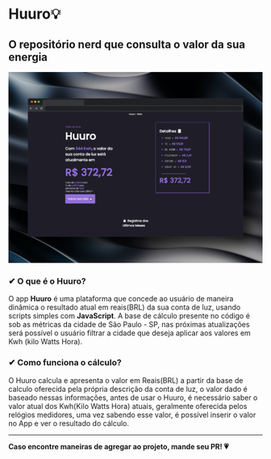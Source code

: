 # Huuro💡
<h2>O repositório nerd que consulta o valor da sua energia</h2>

![huuro](96shots_so.png)

<h3>✔ O que é o Huuro?</h3>
<p>
  O app <b>Huuro</b> é uma plataforma que concede ao usuário de maneira dinâmica o resultado atual em reais(BRL) da sua conta de luz, usando scripts simples com <b>JavaScript</b>.
A base de cálculo presente no código é sob as métricas da cidade de São Paulo - SP, nas próximas atualizações será possível o usuário filtrar a cidade que deseja aplicar aos valores em Kwh (kilo Watts Hora).
</p>

<h3>✔ Como funciona o cálculo?</h3>
<p>
 O Huuro calcula e apresenta o valor em Reais(BRL) a partir da base de calculo oferecida pela própria descrição da conta de luz, o valor dado é baseado nessas informações, antes de usar o Huuro, é necessário saber o valor atual dos Kwh(Kilo Watts Hora) atuais, geralmente oferecida pelos relógios medidores, uma vez sabendo esse valor, é possível inserir o valor no App e ver o resultado do cálculo.
</p>

<hr>
<b>Caso encontre maneiras de agregar ao projeto, mande seu PR! 💗</b>
